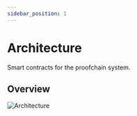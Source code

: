 ```yaml
---
sidebar_position: 1
---
```


# Architecture

Smart contracts for the proofchain system.

## Overview

![Architecture](/img/docs/sc-architecture.png)
